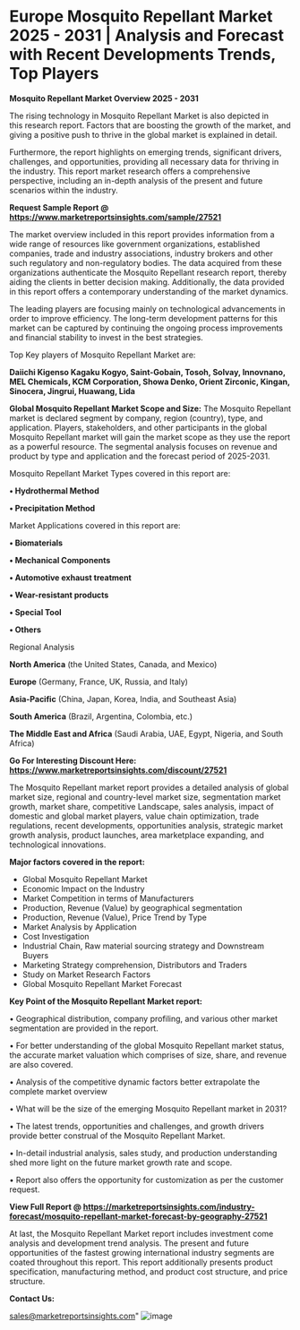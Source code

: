 # Europe Mosquito Repellant Market 2025 - 2031 | Analysis and Forecast with Recent Developments Trends, Top Players

<Strong> Mosquito Repellant Market Overview 2025 - 2031</strong>

The rising technology in Mosquito Repellant Market is also depicted in this research report. Factors that are boosting the growth of the market, and giving a positive push to thrive in the global market is explained in detail.

Furthermore, the report highlights on emerging trends, significant drivers, challenges, and opportunities, providing all necessary data for thriving in the industry. This report market research offers a comprehensive perspective, including an in-depth analysis of the present and future scenarios within the industry.

<strong>Request Sample Report @ <a href=https://www.marketreportsinsights.com/sample/27521>https://www.marketreportsinsights.com/sample/27521</a></strong>

The market overview included in this report provides information from a wide range of resources like government organizations, established companies, trade and industry associations, industry brokers and other such regulatory and non-regulatory bodies. The data acquired from these organizations authenticate the Mosquito Repellant research report, thereby aiding the clients in better decision making. Additionally, the data provided in this report offers a contemporary understanding of the market dynamics.

The leading players are focusing mainly on technological advancements in order to improve efficiency. The long-term development patterns for this market can be captured by continuing the ongoing process improvements and financial stability to invest in the best strategies.

Top Key players of Mosquito Repellant Market are:

<strong>Daiichi Kigenso Kagaku Kogyo, Saint-Gobain, Tosoh, Solvay, Innovnano, MEL Chemicals, KCM Corporation, Showa Denko, Orient Zirconic, Kingan, Sinocera, Jingrui, Huawang, Lida</strong>

<strong><b>Global Mosquito Repellant Market Scope and Size:</b></strong>
The Mosquito Repellant market is declared segment by company, region (country), type, and application. Players, stakeholders, and other participants in the global Mosquito Repellant market will gain the market scope as they use the report as a powerful resource. The segmental analysis focuses on revenue and product by type and application and the forecast period of 2025-2031.

Mosquito Repellant Market Types covered in this report are:

<strong>• Hydrothermal Method

• Precipitation Method</strong>

Market Applications covered in this report are:

<strong>• Biomaterials

• Mechanical Components

• Automotive exhaust treatment

• Wear-resistant products

• Special Tool

• Others</strong> 

Regional Analysis

<strong>North America</strong> (the United States, Canada, and Mexico)

<strong>Europe</strong> (Germany, France, UK, Russia, and Italy)

<strong>Asia-Pacific</strong> (China, Japan, Korea, India, and Southeast Asia)

<strong>South America</strong> (Brazil, Argentina, Colombia, etc.)

<strong>The Middle East and Africa</strong> (Saudi Arabia, UAE, Egypt, Nigeria, and South Africa)

<strong>Go For Interesting Discount Here: <a href=https://www.marketreportsinsights.com/discount/27521>https://www.marketreportsinsights.com/discount/27521</a></strong>

The Mosquito Repellant market report provides a detailed analysis of global market size, regional and country-level market size, segmentation market growth, market share, competitive Landscape, sales analysis, impact of domestic and global market players, value chain optimization, trade regulations, recent developments, opportunities analysis, strategic market growth analysis, product launches, area marketplace expanding, and technological innovations.

<strong><b>Major factors covered in the report:</b></strong>
<ul>
  <li>Global Mosquito Repellant Market </li>
  <li>Economic Impact on the Industry</li>
  <li>Market Competition in terms of Manufacturers</li>
  <li>Production, Revenue (Value) by geographical segmentation</li>
  <li>Production, Revenue (Value), Price Trend by Type</li>
  <li>Market Analysis by Application</li>
  <li>Cost Investigation</li>
  <li>Industrial Chain, Raw material sourcing strategy and Downstream Buyers</li>
  <li>Marketing Strategy comprehension, Distributors and Traders</li>
  <li>Study on Market Research Factors</li>
  <li>Global Mosquito Repellant Market Forecast</li>
</ul>

<strong><b>Key Point of the Mosquito Repellant Market report:</b></strong>

• Geographical distribution, company profiling, and various other market segmentation are provided in the report.

• For better understanding of the global Mosquito Repellant market status, the accurate market valuation which comprises of size, share, and revenue are also covered.

• Analysis of the competitive dynamic factors better extrapolate the complete market overview

• What will be the size of the emerging Mosquito Repellant market in 2031?

• The latest trends, opportunities and challenges, and growth drivers provide better construal of the Mosquito Repellant Market.

• In-detail industrial analysis, sales study, and production understanding shed more light on the future market growth rate and scope.

• Report also offers the opportunity for customization as per the customer request.

<strong><b>View Full Report @ <a href=https://marketreportsinsights.com/industry-forecast/mosquito-repellant-market-forecast-by-geography-27521>https://marketreportsinsights.com/industry-forecast/mosquito-repellant-market-forecast-by-geography-27521</a></b></strong>


At last, the Mosquito Repellant Market report includes investment come analysis and development trend analysis. The present and future opportunities of the fastest growing international industry segments are coated throughout this report. This report additionally presents product specification, manufacturing method, and product cost structure, and price structure.

<strong>Contact Us:</strong>

sales@marketreportsinsights.com"
![image](https://github.com/user-attachments/assets/088c03db-2e99-4609-9eb4-9b1530820693)
